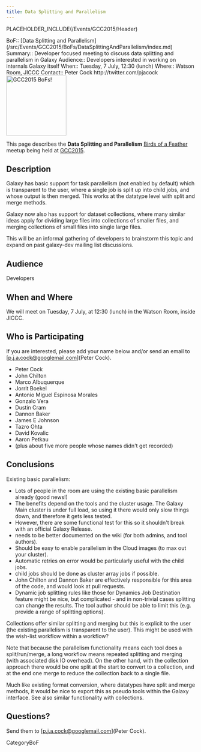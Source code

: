 ```yaml
---
title: Data Splitting and Parallelism
---
```

PLACEHOLDER_INCLUDE(/Events/GCC2015/Header)



<div class='dictbox'>
 BoF:: [Data Splitting and Parallelism](/src/Events/GCC2015/BoFs/DataSplittingAndParallelism/index.md)
 Summary:: Developer focused meeting to discuss data splitting and parallelism in Galaxy
 Audience:: Developers interested in working on internals Galaxy itself
 When:: Tuesday, 7 July, 12:30 (lunch)
 Where:: Watson Room, JICCC
 Contact:: Peter Cock http://twitter.com/pjacock
</div>

<div class='left'><a href='/Events/GCC2015/BoFs'><img src='/Images/Logos/GCC2015BoFs300.png' alt='GCC2015 BoFs!' width="160" /></a></div>

This page describes the **Data Splitting and Parallelism** [Birds of a Feather](/Events/GCC2015/BoFs) meetup being held at [GCC2015](http://gcc2015.tsl.ac.uk/).

## Description

Galaxy has basic support for task parallelism (not enabled by default) which is transparent to the user, where a single job is split up into child jobs, and whose output is then merged. This works at the datatype level with split and merge methods.

Galaxy now also has support for dataset collections, where many similar ideas apply for dividing large files into collections of smaller files, and merging collections of small files into single large files.

This will be an informal gathering of developers to brainstorm this topic and expand on past galaxy-dev mailing list discussions.

## Audience

Developers

## When and Where

We will meet on Tuesday, 7 July, at 12:30 (lunch) in the Watson Room, inside JICCC.

## Who is Participating

If you are interested, please add your name below and/or send an email to [p.j.a.cock@googlemail.com](Peter Cock).

* Peter Cock
* John Chilton
* Marco Albuquerque
* Jorrit Boekel
* Antonio Miguel Espinosa Morales
* Gonzalo Vera
* Dustin Cram
* Dannon Baker
* James E Johnson
* Tazro Ohta
* David Kovalic
* Aaron Petkau
* (plus about five more people whose names didn't get recorded)

## Conclusions

Existing basic parallelism:

* Lots of people in the room are using the existing basic parallelism already (good news!)
* The benefits depend on the tools and the cluster usage. The Galaxy Main cluster is under full load, so using it there would only slow things down, and therefore it gets less tested.
* However, there are some functional test for this so it shouldn't break with an official Galaxy Release.
* needs to be better documented on the wiki (for both admins, and tool authors).
* Should be easy to enable parallelism in the Cloud images (to max out your cluster).
* Automatic retries on  error would be particularly useful with the child jobs.
* child jobs should be done as cluster array jobs if possible.
* John Chilton and Dannon Baker are effectively responsible for this area of the code, and would look at pull requests.
* Dynamic job splitting rules like those for Dynamics Job Destination feature might be nice, but complicated - and in non-trivial cases splitting can change the results. The tool author should be able to limit this (e.g. provide a range of splitting options).

Collections offer similar splitting and merging but this is explicit to the user (the existing parallelism is transparent to the user). This might be used with the wish-list workflow within a workflow?

Note that because the parallelism functionality means each tool does a split/run/merge, a long workflow means repeated splitting and merging (with associated disk IO overhead). On the other hand, with the collection approach there would be one split at the start to convert to a collection, and at the end one merge to reduce the collection back to a single file.

Much like existing format conversion, where datatypes have split and merge methods, it would be nice to export this as pseudo tools within the Galaxy interface. See also similar functionality with collections.

## Questions?

Send them to [p.j.a.cock@googlemail.com](Peter Cock).

CategoryBoF
